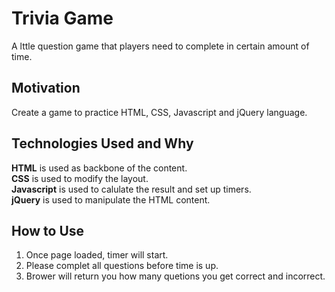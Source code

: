 # Trivia Game
A lttle question game that players need to complete in certain amount of time.

## Motivation
Create a game to practice HTML, CSS, Javascript and jQuery language.

## Technologies Used and Why
**HTML** is used as backbone of the content.  
**CSS** is used to modify the layout.  
**Javascript** is used to calulate the result and set up timers.  
**jQuery** is used to manipulate the HTML content.  

## How to Use
1. Once page loaded, timer will start.
2. Please complet all questions before time is up.
3. Brower will return you how many quetions you get correct and incorrect.

